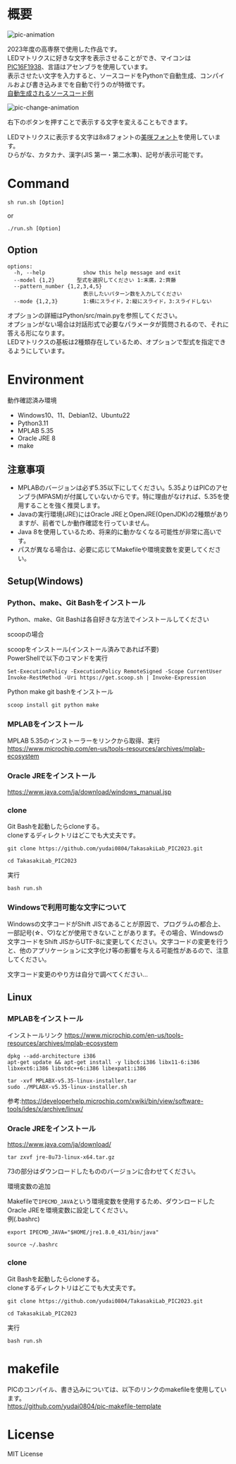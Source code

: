 # 概要
![pic-animation](https://github.com/yudai0804/TakasakiLab_PIC2023/assets/41527277/011d3b98-828a-40da-93be-2f485b1a4756)  

2023年度の高専祭で使用した作品です。  
LEDマトリクスに好きな文字を表示させることができ、マイコンは[PIC16F1938](http://ww1.microchip.com/downloads/jp/DeviceDoc/41574A_JP.pdf)、言語はアセンブラを使用しています。  
表示させたい文字を入力すると、ソースコードをPythonで自動生成、コンパイルおよび書き込みまでを自動で行うのが特徴です。    
[自動生成されるソースコード例](https://github.com/yudai0804/TakasakiLab_PIC2023/blob/master/doc/example.asm)

![pic-change-animation](https://github.com/yudai0804/TakasakiLab_PIC2023/assets/41527277/ac24fd5d-c820-4d84-a660-ff61df089946)

右下のボタンを押すことで表示する文字を変えることもできます。  

LEDマトリクスに表示する文字は8x8フォントの[美咲フォント](https://littlelimit.net/misaki.htm)を使用しています。  
ひらがな、カタカナ、漢字(JIS 第一・第二水準)、記号が表示可能です。

# Command
```
sh run.sh [Option]
```
or
```
./run.sh [Option]
```
## Option
```
options:
  -h, --help            show this help message and exit
  --model {1,2}       型式を選択してください 1:末廣，2:齊藤
  --pattern_number {1,2,3,4,5}
                        表示したいパターン数を入力してください
  --mode {1,2,3}        1:横にスライド，2:縦にスライド，3:スライドしない
```
オプションの詳細はPython/src/main.pyを参照してください。  
オプションがない場合は対話形式で必要なパラメータが質問されるので、それに答える形になります。  
LEDマトリクスの基板は2種類存在しているため、オプションで型式を指定できるようにしています。  

# Environment
動作確認済み環境
- Windows10、11、Debian12、Ubuntu22
- Python3.11
- MPLAB 5.35
- Oracle JRE 8
- make

## 注意事項
- MPLABのバージョンは必ず5.35以下にしてください。5.35よりはPICのアセンブラ(MPASM)が付属していないからです。特に理由がなければ、5.35を使用することを強く推奨します。
- Javaの実行環境(JRE)にはOracle JREとOpenJRE(OpenJDK)の2種類がありますが、前者でしか動作確認を行っていません。
- Java 8を使用しているため、将来的に動かなくなる可能性が非常に高いです。
- パスが異なる場合は、必要に応じてMakefileや環境変数を変更してください。

## Setup(Windows)
### Python、make、Git Bashをインストール
Python、make、Git Bashは各自好きな方法でインストールしてください  

scoopの場合

scoopをインストール(インストール済みであれば不要)  
PowerShellで以下のコマンドを実行
```
Set-ExecutionPolicy -ExecutionPolicy RemoteSigned -Scope CurrentUser
Invoke-RestMethod -Uri https://get.scoop.sh | Invoke-Expression
```
Python make git bashをインストール
```
scoop install git python make
```

### MPLABをインストール  
MPLAB 5.35のインストーラーをリンクから取得、実行
https://www.microchip.com/en-us/tools-resources/archives/mplab-ecosystem

### Oracle JREをインストール
https://www.java.com/ja/download/windows_manual.jsp

### clone
Git Bashを起動したらcloneする。  
cloneするディレクトリはどこでも大丈夫です。
```
git clone https://github.com/yudai0804/TakasakiLab_PIC2023.git
```
```
cd TakasakiLab_PIC2023
```
実行
```
bash run.sh
```

### Windowsで利用可能な文字について
Windowsの文字コードがShift JISであることが原因で、プログラムの都合上、一部記号(☆、♡)などが使用できないことがあります。その場合、Windowsの文字コードをShift JISからUTF-8に変更してください。文字コードの変更を行うと、他のアプリケーションに文字化け等の影響を与える可能性があるので、注意してください。

文字コード変更のやり方は自分で調べてください...  

## Linux
### MPLABをインストール
インストールリンク
https://www.microchip.com/en-us/tools-resources/archives/mplab-ecosystem
```
dpkg --add-architecture i386
apt-get update && apt-get install -y libc6:i386 libx11-6:i386 libxext6:i386 libstdc++6:i386 libexpat1:i386
```
```
tar -xvf MPLABX-v5.35-linux-installer.tar
sudo ./MPLABX-v5.35-linux-installer.sh
```
参考:https://developerhelp.microchip.com/xwiki/bin/view/software-tools/ides/x/archive/linux/

### Oracle JREをインストール
https://www.java.com/ja/download/
```
tar zxvf jre-8u73-linux-x64.tar.gz
```
73の部分はダウンロードしたもののバージョンに合わせてください。

環境変数の追加

Makefileで`IPECMD_JAVA`という環境変数を使用するため、ダウンロードしたOracle JREを環境変数に設定してください。  
例(.bashrc)
```
export IPECMD_JAVA="$HOME/jre1.8.0_431/bin/java"
```
```
source ~/.bashrc
```

### clone
Git Bashを起動したらcloneする。  
cloneするディレクトリはどこでも大丈夫です。
```
git clone https://github.com/yudai0804/TakasakiLab_PIC2023.git
```
```
cd TakasakiLab_PIC2023
```
実行
```
bash run.sh
```

# makefile
PICのコンパイル、書き込みについては、以下のリンクのmakefileを使用しています。  
https://github.com/yudai0804/pic-makefile-template

# License
MIT License